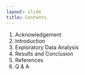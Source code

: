 ```yaml
---
layout: slide
title: Contents
---
```

1. Acknowledgement
2. Introduction
3. Exploratory Data Analysis
4. Results and Conclusion
5. References
6. Q & A
